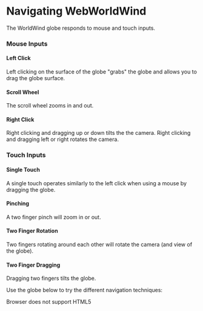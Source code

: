 <style>
    iframe {
        width: 100 vw;
        height: 700px;
    }

    #nav-demo-container {
        background-color:
    }

    #nav-demo {
        width: 100vw;
        height: 700px;
    }   
</style>
# Navigating WebWorldWind

The WorldWind globe responds to mouse and touch inputs.

### Mouse Inputs

#### Left Click
Left clicking on the surface of the globe "grabs" the globe and allows you to drag the globe surface. 

#### Scroll Wheel
The scroll wheel zooms in and out. 

#### Right Click
Right clicking and dragging up or down tilts the the camera. Right clicking and dragging left or right rotates the camera.

### Touch Inputs

#### Single Touch
A single touch operates similarly to the left click when using a mouse by dragging the globe.

#### Pinching
A two finger pinch will zoom in or out.

#### Two Finger Rotation
Two fingers rotating around each other will rotate the camera (and view of the globe).

#### Two Finger Dragging
Dragging two fingers tilts the globe.

Use the globe below to try the different navigation techniques:

<div id="nav-demo-container">
    <canvas id="nav-demo">
        Browser does not support HTML5
    </canvas>
</div>

<script src="https://files.worldwind.arc.nasa.gov/apps/web/worldwind.min.js"></script>
<script>
    window.addEventListener('load', function () {
        var wwd = new WorldWind.WorldWind("nav-demo");
        wwd.addLayer(new WorldWind.BMNGLayer());
        wwd.addLayer(new WorldWind.CompassLayer(wwd));
        wwd.addLayer(new WorldWind.AtmosphereLayer());
        wwd.addLayer(new WorldWind.StarFieldLayer());
    );
    
</script>
